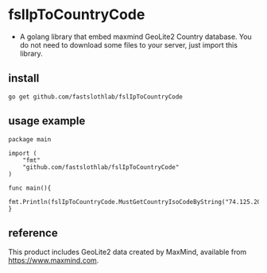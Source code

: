 fslIpToCountryCode
===============
* A golang library that embed maxmind GeoLite2 Country database. You do not need to download some files to your server, just import this library.

## install
```
go get github.com/fastslothlab/fslIpToCountryCode
```

## usage example
```
package main

import (
	"fmt"
	"github.com/fastslothlab/fslIpToCountryCode"
)

func main(){
	fmt.Println(fslIpToCountryCode.MustGetCountryIsoCodeByString("74.125.204.103"))
}
```

## reference
This product includes GeoLite2 data created by MaxMind, available from
<a href="https://www.maxmind.com">https://www.maxmind.com</a>.